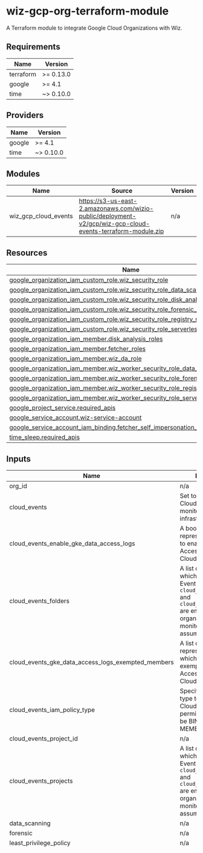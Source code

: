 <!-- BEGIN_TF_DOCS -->
# wiz-gcp-org-terraform-module

A Terraform module to integrate Google Cloud Organizations with Wiz.

## Requirements

| Name | Version |
|------|---------|
| terraform | >= 0.13.0 |
| google | >= 4.1 |
| time | ~> 0.10.0 |

## Providers

| Name | Version |
|------|---------|
| google | >= 4.1 |
| time | ~> 0.10.0 |

## Modules

| Name | Source | Version |
|------|--------|---------|
| wiz\_gcp\_cloud\_events | https://s3-us-east-2.amazonaws.com/wizio-public/deployment-v2/gcp/wiz-gcp-cloud-events-terraform-module.zip | n/a |

## Resources

| Name | Type |
|------|------|
| [google_organization_iam_custom_role.wiz_security_role](https://registry.terraform.io/providers/hashicorp/google/latest/docs/resources/organization_iam_custom_role) | resource |
| [google_organization_iam_custom_role.wiz_security_role_data_scanning_ext](https://registry.terraform.io/providers/hashicorp/google/latest/docs/resources/organization_iam_custom_role) | resource |
| [google_organization_iam_custom_role.wiz_security_role_disk_analysis_ext](https://registry.terraform.io/providers/hashicorp/google/latest/docs/resources/organization_iam_custom_role) | resource |
| [google_organization_iam_custom_role.wiz_security_role_forensic_ext](https://registry.terraform.io/providers/hashicorp/google/latest/docs/resources/organization_iam_custom_role) | resource |
| [google_organization_iam_custom_role.wiz_security_role_registry_scanning_ext](https://registry.terraform.io/providers/hashicorp/google/latest/docs/resources/organization_iam_custom_role) | resource |
| [google_organization_iam_custom_role.wiz_security_role_serverless_scanning_ext](https://registry.terraform.io/providers/hashicorp/google/latest/docs/resources/organization_iam_custom_role) | resource |
| [google_organization_iam_member.disk_analysis_roles](https://registry.terraform.io/providers/hashicorp/google/latest/docs/resources/organization_iam_member) | resource |
| [google_organization_iam_member.fetcher_roles](https://registry.terraform.io/providers/hashicorp/google/latest/docs/resources/organization_iam_member) | resource |
| [google_organization_iam_member.wiz_da_role](https://registry.terraform.io/providers/hashicorp/google/latest/docs/resources/organization_iam_member) | resource |
| [google_organization_iam_member.wiz_worker_security_role_data_scanning_ext](https://registry.terraform.io/providers/hashicorp/google/latest/docs/resources/organization_iam_member) | resource |
| [google_organization_iam_member.wiz_worker_security_role_forensic_ext](https://registry.terraform.io/providers/hashicorp/google/latest/docs/resources/organization_iam_member) | resource |
| [google_organization_iam_member.wiz_worker_security_role_registry_scanning_ext](https://registry.terraform.io/providers/hashicorp/google/latest/docs/resources/organization_iam_member) | resource |
| [google_organization_iam_member.wiz_worker_security_role_serverless_scanning_ext](https://registry.terraform.io/providers/hashicorp/google/latest/docs/resources/organization_iam_member) | resource |
| [google_project_service.required_apis](https://registry.terraform.io/providers/hashicorp/google/latest/docs/resources/project_service) | resource |
| [google_service_account.wiz-service-account](https://registry.terraform.io/providers/hashicorp/google/latest/docs/resources/service_account) | resource |
| [google_service_account_iam_binding.fetcher_self_impersonation_roles](https://registry.terraform.io/providers/hashicorp/google/latest/docs/resources/service_account_iam_binding) | resource |
| [time_sleep.required_apis](https://registry.terraform.io/providers/hashicorp/time/latest/docs/resources/sleep) | resource |

## Inputs

| Name | Description | Type | Default | Required |
|------|-------------|------|---------|:--------:|
| org\_id | n/a | `string` | n/a | yes |
| cloud\_events | Set to `true` to deploy Cloud Event monitoring infrastructure. | `bool` | `false` | no |
| cloud\_events\_enable\_gke\_data\_access\_logs | A boolean representing whether to enable GKE Data Access logging for Cloud Events | `bool` | `false` | no |
| cloud\_events\_folders | A list of folders in which to deploy Cloud Event log sinks.  If `cloud_events_folders` and `cloud_events_projects` are empty, organization-level monitoring is assumed. | `list(string)` | `[]` | no |
| cloud\_events\_gke\_data\_access\_logs\_exempted\_members | A list of strings representing identities which should be exempt from GKE Data Access logging for Cloud Events | `list(string)` | `[]` | no |
| cloud\_events\_iam\_policy\_type | Specify the IAM policy type to be used for Cloud Events IAM permissions. Can only be BINDING or MEMBER. | `string` | `"BINDING"` | no |
| cloud\_events\_project\_id | n/a | `string` | `""` | no |
| cloud\_events\_projects | A list of projects in which to deploy Cloud Event log sinks.  If `cloud_events_folders` and `cloud_events_projects` are empty, organization-level monitoring is assumed. | `list(string)` | `[]` | no |
| data\_scanning | n/a | `bool` | `false` | no |
| forensic | n/a | `bool` | `false` | no |
| least\_privilege\_policy | n/a | `bool` | `false` | no |
| least\_privileged\_statements\_wiz | n/a | `list(string)` | <pre>[<br>  "accessapproval.settings.get",<br>  "accesscontextmanager.policies.list",<br>  "accesscontextmanager.servicePerimeters.list",<br>  "aiplatform.customJobs.list",<br>  "aiplatform.datasets.list",<br>  "aiplatform.hyperparameterTuningJobs.list",<br>  "aiplatform.endpoints.list",<br>  "aiplatform.models.list",<br>  "aiplatform.pipelineJobs.list",<br>  "aiplatform.trainingPipelines.list",<br>  "alloydb.backups.list",<br>  "alloydb.clusters.list",<br>  "alloydb.instances.list",<br>  "apikeys.keys.list",<br>  "appengine.applications.get",<br>  "appengine.services.list",<br>  "artifactregistry.locations.get",<br>  "artifactregistry.locations.list",<br>  "artifactregistry.packages.get",<br>  "artifactregistry.packages.list",<br>  "artifactregistry.repositories.downloadArtifacts",<br>  "artifactregistry.repositories.get",<br>  "artifactregistry.repositories.list",<br>  "artifactregistry.versions.get",<br>  "artifactregistry.versions.list",<br>  "bigquery.datasets.get",<br>  "bigtable.backups.list",<br>  "bigtable.clusters.list",<br>  "bigtable.instances.getIamPolicy",<br>  "bigtable.instances.list",<br>  "certificatemanager.certs.list",<br>  "cloudasset.assets.listResource",<br>  "cloudfunctions.functions.get",<br>  "cloudfunctions.functions.getIamPolicy",<br>  "cloudfunctions.functions.list",<br>  "cloudkms.cryptoKeys.getIamPolicy",<br>  "cloudkms.cryptoKeys.list",<br>  "cloudkms.keyRings.getIamPolicy",<br>  "cloudkms.keyRings.list",<br>  "cloudsql.databases.list",<br>  "cloudsql.instances.get",<br>  "cloudsql.instances.list",<br>  "cloudsql.users.get",<br>  "cloudsql.users.list",<br>  "composer.environments.list",<br>  "compute.addresses.list",<br>  "compute.backendBuckets.list",<br>  "compute.backendServices.list",<br>  "compute.disks.get",<br>  "compute.disks.getIamPolicy",<br>  "compute.disks.list",<br>  "compute.externalVpnGateways.list",<br>  "compute.firewalls.list",<br>  "compute.forwardingRules.list",<br>  "compute.images.get",<br>  "compute.images.getIamPolicy",<br>  "compute.instanceGroupManagers.list",<br>  "compute.instanceGroups.list",<br>  "compute.instances.get",<br>  "compute.instances.getIamPolicy",<br>  "compute.instances.list",<br>  "compute.instanceTemplates.list",<br>  "compute.machineTypes.get",<br>  "compute.machineTypes.list",<br>  "compute.networkEndpointGroups.get",<br>  "compute.networkEndpointGroups.list",<br>  "compute.networks.list",<br>  "compute.projects.get",<br>  "compute.regionBackendServices.list",<br>  "compute.regionNetworkEndpointGroups.get",<br>  "compute.regions.list",<br>  "compute.routers.list",<br>  "compute.routes.list",<br>  "compute.securityPolicies.list",<br>  "compute.snapshots.list",<br>  "compute.sslCertificates.list",<br>  "compute.sslPolicies.list",<br>  "compute.subnetworks.list",<br>  "compute.targetHttpProxies.list",<br>  "compute.targetHttpsProxies.list",<br>  "compute.targetPools.list",<br>  "compute.targetSslProxies.list",<br>  "compute.targetTcpProxies.list",<br>  "compute.targetVpnGateways.list",<br>  "compute.urlMaps.get",<br>  "compute.urlMaps.list",<br>  "compute.vpnGateways.list",<br>  "container.clusters.list",<br>  "datapipelines.pipelines.list",<br>  "dataproc.clusters.getIamPolicy",<br>  "dataproc.clusters.list",<br>  "datastore.databases.list",<br>  "dns.managedZones.list",<br>  "dns.resourceRecordSets.list",<br>  "dns.responsePolicies.get",<br>  "dns.responsePolicies.list",<br>  "essentialcontacts.contacts.list",<br>  "file.instances.list",<br>  "firebaserules.rulesets.get",<br>  "firebaserules.rulesets.list",<br>  "iam.roles.get",<br>  "iam.roles.list",<br>  "iam.serviceAccountKeys.list",<br>  "iam.serviceAccounts.getIamPolicy",<br>  "iam.serviceAccounts.list",<br>  "iam.workloadIdentityPoolProviders.list",<br>  "iam.workloadIdentityPools.list",<br>  "logging.logMetrics.list",<br>  "logging.sinks.list",<br>  "memcache.instances.list",<br>  "memcache.locations.list",<br>  "notebooks.instances.list",<br>  "notebooks.locations.list",<br>  "notebooks.runtimes.list",<br>  "orgpolicy.policies.list",<br>  "orgpolicy.policy.get",<br>  "policyanalyzer.serviceAccountKeyLastAuthenticationActivities.query",<br>  "policyanalyzer.serviceAccountLastAuthenticationActivities.query",<br>  "pubsub.subscriptions.getIamPolicy",<br>  "pubsub.subscriptions.list",<br>  "pubsub.topics.list",<br>  "recommender.iamPolicyInsights.list",<br>  "recommender.iamPolicyRecommendations.get",<br>  "recommender.iamPolicyRecommendations.list",<br>  "recommender.iamServiceAccountInsights.list",<br>  "redis.instances.list",<br>  "redis.locations.list",<br>  "resourcemanager.folders.get",<br>  "resourcemanager.folders.getIamPolicy",<br>  "resourcemanager.folders.list",<br>  "resourcemanager.organizations.get",<br>  "resourcemanager.organizations.getIamPolicy",<br>  "resourcemanager.projects.get",<br>  "resourcemanager.projects.getIamPolicy",<br>  "resourcemanager.projects.list",<br>  "resourcemanager.tagKeys.list",<br>  "run.revisions.get",<br>  "run.services.get",<br>  "run.services.getIamPolicy",<br>  "run.services.list",<br>  "secretmanager.secrets.list",<br>  "securitycenter.findings.list",<br>  "servicemanagement.services.get",<br>  "servicemanagement.services.list",<br>  "serviceusage.services.list",<br>  "spanner.databases.getIamPolicy",<br>  "spanner.databases.list",<br>  "spanner.instances.getIamPolicy",<br>  "spanner.instances.list",<br>  "storage.buckets.getIamPolicy",<br>  "storage.buckets.list"<br>]</pre> | no |
| project\_service\_wait\_time | Amount of time to wait after enabling the required Google Cloud APIs | `string` | `"10s"` | no |
| required\_apis | n/a | `map(string)` | <pre>{<br>  "accessapproval": "accessapproval.googleapis.com",<br>  "accesscontextmanager": "accesscontextmanager.googleapis.com",<br>  "apikeys": "apikeys.googleapis.com",<br>  "appengine": "appengine.googleapis.com",<br>  "bigquery": "bigquery.googleapis.com",<br>  "bigquerystorage": "bigquerystorage.googleapis.com",<br>  "bigtableadmin": "bigtableadmin.googleapis.com",<br>  "certificatemanager": "certificatemanager.googleapis.com",<br>  "cloudapis": "cloudapis.googleapis.com",<br>  "cloudasset": "cloudasset.googleapis.com",<br>  "cloudfunctions": "cloudfunctions.googleapis.com",<br>  "cloudkms": "cloudkms.googleapis.com",<br>  "cloudresourcemanager": "cloudresourcemanager.googleapis.com",<br>  "composer": "composer.googleapis.com",<br>  "compute": "compute.googleapis.com",<br>  "container": "container.googleapis.com",<br>  "discoveryengine": "discoveryengine.googleapis.com",<br>  "dns": "dns.googleapis.com",<br>  "essentialcontacts": "essentialcontacts.googleapis.com",<br>  "file": "file.googleapis.com",<br>  "firebaserules": "firebaserules.googleapis.com",<br>  "iam": "iam.googleapis.com",<br>  "identitytoolkit": "identitytoolkit.googleapis.com",<br>  "memcache": "memcache.googleapis.com",<br>  "policyanalyzer": "policyanalyzer.googleapis.com",<br>  "pubsub": "pubsub.googleapis.com",<br>  "recommender": "recommender.googleapis.com",<br>  "redis": "redis.googleapis.com",<br>  "run": "run.googleapis.com",<br>  "secretmanager": "secretmanager.googleapis.com",<br>  "securitycenter": "securitycenter.googleapis.com",<br>  "servicemanagement": "servicemanagement.googleapis.com",<br>  "servicenetworking": "servicenetworking.googleapis.com",<br>  "serviceusage": "serviceusage.googleapis.com",<br>  "spanner": "spanner.googleapis.com",<br>  "sqladmin": "sqladmin.googleapis.com"<br>}</pre> | no |
| serverless\_scanning | n/a | `bool` | `false` | no |
| service\_account\_project\_id | n/a | `string` | `""` | no |
| standard\_statements | n/a | `list(string)` | <pre>[<br>  "firebaserules.rulesets.get",<br>  "firebaserules.rulesets.list",<br>  "storage.buckets.get",<br>  "storage.objects.get"<br>]</pre> | no |
| wiz\_managed\_identity\_external\_id | n/a | `string` | `""` | no |
| wiz\_security\_role\_data\_scanning\_ext\_name | n/a | `string` | `"wiz_security_role_data_scanning_ext"` | no |
| wiz\_security\_role\_disk\_analysis\_ext\_name | n/a | `string` | `"wiz_security_role_disk_analysis_ext"` | no |
| wiz\_security\_role\_forensic\_ext\_name | n/a | `string` | `"wiz_security_role_forensic_ext"` | no |
| wiz\_security\_role\_name | n/a | `string` | `"wiz_security_role"` | no |
| wiz\_security\_role\_registry\_scanning\_ext\_name | n/a | `string` | `"wiz_security_role_registry_scanning_ext"` | no |
| wiz\_security\_role\_serverless\_scanning\_ext\_name | n/a | `string` | `"wiz_security_role_serverless_scanning_ext"` | no |
| wiz\_service\_account\_name | n/a | `string` | `"wiz-service-account"` | no |
| worker\_service\_account\_id | n/a | `string` | `""` | no |

## Outputs

| Name | Description |
|------|-------------|
| cloud\_events\_subscription\_id | n/a |
| cloud\_events\_topic | n/a |
<!-- END_TF_DOCS -->